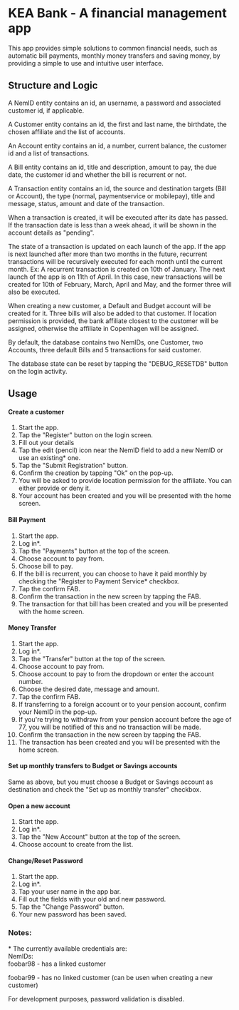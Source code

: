# KEA Bank - A financial management app

This app provides simple solutions to common financial needs, such as automatic bill payments, 
monthly money transfers and saving money, by providing a simple to use and intuitive user interface.

## Structure and Logic

A NemID entity contains an id, an username, a password and associated customer id, if applicable.

A Customer entity contains an id, the first and last name, the birthdate, the chosen affiliate and the list of accounts.

An Account entity contains an id, a number, current balance, the customer id and a list of transactions.

A Bill entity contains an id, title and description, amount to pay, the due date, the customer id and whether the bill is 
recurrent or not.

A Transaction entity contains an id, the source and destination targets (Bill or Account), the type (normal, 
paymentservice or mobilepay), title and message, status, amount and date of the transaction. 

When a transaction is created, it will be executed after its date has passed. If the transaction date is less than 
a week ahead, it will be shown in the account details as "pending".

The state of a transaction is updated on each launch of the app. If the app is next launched after more than two months 
in the future, recurrent transactions will be recursively executed for each month until the current month.
Ex: A recurrent transaction is created on 10th of January. 
The next launch of the app is on 11th of April. 
In this case, new transactions will be created for 10th of February, March, April and May, and the former three will also be executed.

When creating a new customer, a Default and Budget account will be created for it. Three bills will also be added to 
that customer. If location permission is provided, the bank affiliate closest to the customer will be assigned, otherwise
 the affiliate in Copenhagen will be assigned.

By default, the database contains two NemIDs, one Customer, two Accounts, three default Bills and 5 transactions for said customer. 

The database state can be reset by tapping the "DEBUG_RESETDB" button on the login activity.

## Usage

#### Create a customer

1. Start the app.
2. Tap the "Register" button on the login screen.
3. Fill out your details
4. Tap the edit (pencil) icon near the NemID field to add a new NemID or use an existing* one.
5. Tap the "Submit Registration" button.
6. Confirm the creation by tapping "Ok" on the pop-up.
7. You will be asked to provide location permission for the affiliate. You can either provide or deny it.
8. Your account has been created and you will be presented with the home screen.

#### Bill Payment

1. Start the app.
2. Log in*.
3. Tap the "Payments" button at the top of the screen.
4. Choose account to pay from.
5. Choose bill to pay.
6. If the bill is recurrent, you can choose to have it paid monthly by checking the "Register to Payment Service* checkbox.
7. Tap the confirm FAB.
8. Confirm the transaction in the new screen by tapping the FAB.
9. The transaction for that bill has been created and you will be presented with the home screen.

#### Money Transfer

1. Start the app.
2. Log in*.
3. Tap the "Transfer" button at the top of the screen.
4. Choose account to pay from.
5. Choose account to pay to from the dropdown or enter the account number.
6. Choose the desired date, message and amount.
7. Tap the confirm FAB.
8. If transferring to a foreign account or to your pension account, confirm your NemID in the pop-up.
9. If you're trying to withdraw from your pension account before the age of 77, you will be notified of this and no transaction will be made.
10. Confirm the transaction in the new screen by tapping the FAB.
11. The transaction has been created and you will be presented with the home screen.

#### Set up monthly transfers to Budget or Savings accounts

Same as above, but you must choose a Budget or Savings account as destination and check the "Set up as monthly transfer" checkbox.

#### Open a new account

1. Start the app.
2. Log in*.
3. Tap the "New Account" button at the top of the screen.
4. Choose account to create from the list.

#### Change/Reset Password

1. Start the app.
2. Log in*.
3. Tap your user name in the app bar.
4. Fill out the fields with your old and new password.
5. Tap the "Change Password" button.
6. Your new password has been saved.

### Notes:
\* The currently available credentials are:  
NemIDs:  
foobar98 - has a linked customer

foobar99 - has no linked customer (can be usen when creating a new customer)

For development purposes, password validation is disabled.
